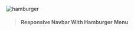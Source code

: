 ![hamburger](https://user-images.githubusercontent.com/62628408/114631517-a028b200-9cb4-11eb-9855-5bda95cda64c.png)
> #### Responsive Navbar With Hamburger Menu
